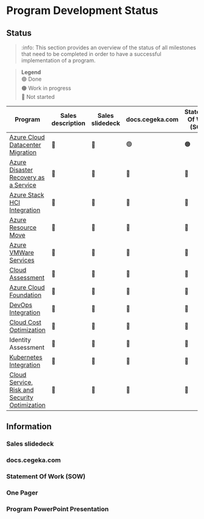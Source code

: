 # Program Development Status

## Status

>:info: This section provides an overview of the status of all milestones that need to be completed in order to have a successful implementation of a program.

> **Legend**\
> :green_circle: Done\
> :orange_circle: Work in progress\
> :red_circle: Not started

|Program|Sales description|Sales slidedeck|docs.cegeka.com|Statement Of Work (SOW)|One Pager|Program PowerPoint Presentation|
|---|---|---|---|---|---|---|
| [Azure Cloud Datacenter Migration](Azure%20Cloud%20Datacenter%20Migration/ProgramInformation.md)| :red_circle: |  :red_circle: |  :green_circle: |  :orange_circle: |  :red_circle: |  :red_circle: |
| [Azure Disaster Recovery as a Service](Azure%20Disaster%20Recovery%20as%20a%20Service/ProgramInformation.md)| :red_circle: |  :red_circle: |  :red_circle: |  :red_circle: |  :red_circle: |  :red_circle: |
| [Azure Stack HCI Integration](Azure%20Stack%20HCI%20Integration/ProgramInformation.md)| :red_circle: |  :red_circle: |  :red_circle: |  :red_circle: |  :red_circle: |  :red_circle: |
| [Azure Resource Move](Azure%20Resource%20Move/ProgramInformation.md)| :red_circle: |  :red_circle: |  :red_circle: |  :red_circle: |  :red_circle: |  :red_circle: |
| [Azure VMWare Services](Azure%20VMWare%20Services/ProgramInformation.md)| :red_circle: |  :red_circle: |  :red_circle: |  :red_circle: |  :red_circle: |  :red_circle: |
| [Cloud Assessment](Cloud%20Assessment/ProgramInformation.md)| :red_circle: |  :red_circle: |  :red_circle: |  :red_circle: |  :red_circle: |  :red_circle: |
| [Azure Cloud Foundation](Azure%20Cloud%20Foundation/ProgramInformation.md)| :red_circle: |  :red_circle: |  :red_circle: |  :red_circle: |  :red_circle: |  :red_circle: |
| [DevOps Integration](DevOps%20Integration/ProgramInformation.md)| :red_circle: |  :red_circle: |  :red_circle: |  :red_circle: |  :red_circle: |  :red_circle: |
| [Cloud Cost Optimization](Cloud%20Cost%20Optimization/ProgramInformation.md)| :red_circle: |  :red_circle: |  :red_circle: |  :red_circle: |  :red_circle: |  :red_circle: |
| Identity Assessment| :red_circle: |  :red_circle: |  :red_circle: |  :red_circle: |  :red_circle: |  :red_circle: |
| [Kubernetes Integration](Kubernetes%20Integration/ProgramInformation.md)| :red_circle: |  :red_circle: |  :red_circle: |  :red_circle: |  :red_circle: |  :red_circle: |
| [Cloud Service, Risk and Security Optimization](Cloud%20Service,%20Risk%20and%20Security%20Optimization/ProgramInformation.md)| :red_circle: |  :red_circle: |  :red_circle: |  :red_circle: |  :red_circle: |  :red_circle: |

</div>

## Information

### Sales slidedeck

### docs.cegeka.com

### Statement Of Work (SOW)

### One Pager

### Program PowerPoint Presentation
